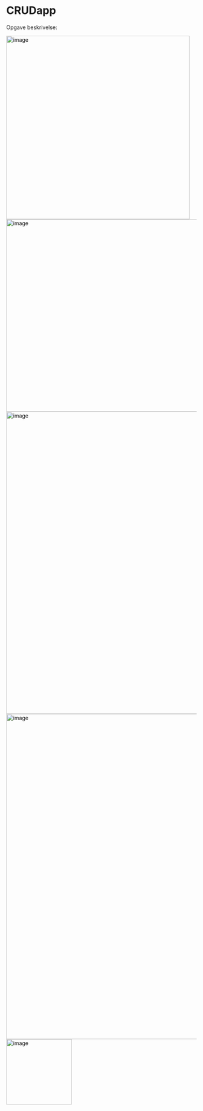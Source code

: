 # CRUDapp
Opgave beskrivelse: 

<img width="485" alt="image" src="https://user-images.githubusercontent.com/106598771/211504493-b920f2a4-f40a-4ade-aa86-4ce5f40431f3.png">
<img width="509" alt="image" src="https://user-images.githubusercontent.com/106598771/211504773-f1b22469-26b6-47d3-90a9-f82f321f7e9d.png">

<img width="799" alt="image" src="https://user-images.githubusercontent.com/106598771/211505519-b8eeb991-bcdf-4b34-8a78-7db53a158c8d.png">
<img width="860" alt="image" src="https://user-images.githubusercontent.com/106598771/211505963-c7972059-4ffa-46c2-b46d-a02e440982d3.png">
<img width="173" alt="image" src="https://user-images.githubusercontent.com/106598771/211507255-2220a33f-03fd-41f4-b717-cfc93fc63052.png">
